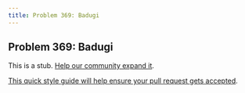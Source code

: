 ```yaml
---
title: Problem 369: Badugi
---
```

## Problem 369: Badugi

This is a stub. <a href='https://github.com/freecodecamp/guides/tree/master/src/pages/certifications/coding-interview-prep/project-euler/problem-369-badugi/index.md' target='_blank' rel='nofollow'>Help our community expand it</a>.

<a href='https://github.com/freecodecamp/guides/blob/master/README.md' target='_blank' rel='nofollow'>This quick style guide will help ensure your pull request gets accepted</a>.

<!-- The article goes here, in GitHub-flavored Markdown. Feel free to add YouTube videos, images, and CodePen/JSBin embeds  -->
